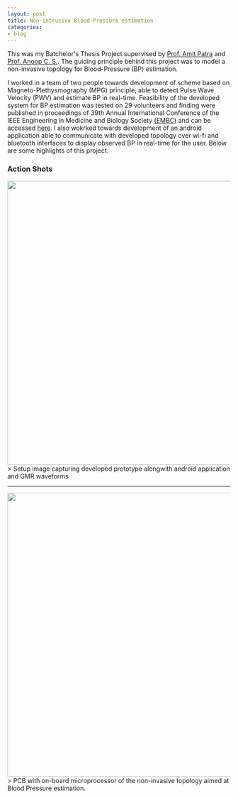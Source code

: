 ```yaml
---
layout: post
title: Non-intrusive Blood Pressure estimation
categories:
- blog
---
```


This was my Batchelor's Thesis Project supervised by [Prof. Amit Patra](http://www.iitkgp.ac.in/department/EE/faculty/ee-amit) and [Prof. Anoop C. S.](https://www.iist.ac.in/avionics/anoop.cs). The guiding principle behind this project was to model a non-invasive topology for Blood-Pressure (BP) estimation.

I worked in a team of two people towards development of scheme based on Magneto-Plethysmography (MPG) principle, able to detect Pulse Wave Velocity (PWV) and estimate BP in real-time. Feasibility of the developed system for BP estimation was tested on 29 volunteers and finding were published in proceedings of 39th Annual International Conference of the IEEE Engineering in Medicine and Biology Society [(EMBC)](#) and can be accessed [here](https://ieeexplore.ieee.org/document/8037170). I also wokrked towards development of an android application able to communicate with developed topology over wi-fi and bluetooth interfaces to display observed BP in real-time for the user. Below are some highlights of this project.

### Action Shots
<img src="https://github.com/chughvinit/chughvinit.github.io/blob/master/_BP/IMG_20170509_012926831_HDR.jpg" width="640px"/>
> Setup image capturing developed prototype alongwith android application and GMR waveforms

---
<img src="https://github.com/chughvinit/chughvinit.github.io/blob/master/_BP/IMG_20170509_013351601.jpg" width="640px"/>
> PCB with on-board microprocessor of the non-invasive topology aimed at Blood Pressure estimation.

